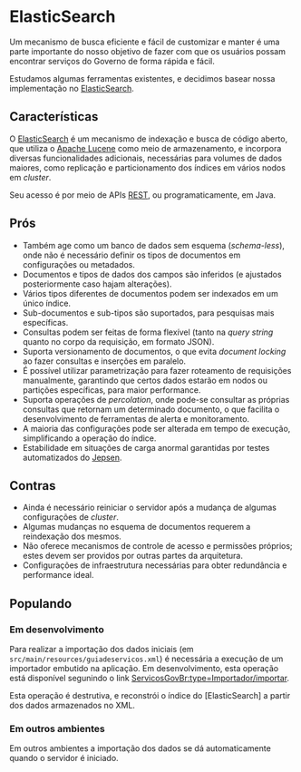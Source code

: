 # ElasticSearch

Um mecanismo de busca eficiente e fácil de customizar e manter é uma parte importante do nosso objetivo de fazer com que os usuários possam encontrar serviços do Governo de forma rápida e fácil.

Estudamos algumas ferramentas existentes, e decidimos basear nossa implementação no [ElasticSearch][ES].

## Características

O [ElasticSearch][ES] é um mecanismo de indexação e busca de código aberto, que utiliza o [Apache Lucene][LUCENE] como meio de armazenamento, e incorpora diversas funcionalidades adicionais, necessárias para volumes de dados maiores, como replicação e particionamento dos índices em vários nodos em _cluster_.

Seu acesso é por meio de APIs [REST][REST], ou programaticamente, em Java.

## Prós

* Também age como um banco de dados sem esquema (_schema-less_), onde não é necessário definir os tipos de documentos em configurações ou metadados.
* Documentos e tipos de dados dos campos são inferidos (e ajustados posteriormente caso hajam alterações).
* Vários tipos diferentes de documentos podem ser indexados em um único índice.
* Sub-documentos e sub-tipos são suportados, para pesquisas mais específicas.
* Consultas podem ser feitas de forma flexível (tanto na _query string_ quanto no corpo da requisição, em formato JSON).
* Suporta versionamento de documentos, o que evita _document locking_ ao fazer consultas e inserções em paralelo.
* É possível utilizar parametrização para fazer roteamento de requisições manualmente, garantindo que certos dados estarão em nodos ou partições específicas, para maior performance.
* Suporta operações de _percolation_, onde pode-se consultar as próprias consultas que retornam um determinado documento, o que facilita o desenvolvimento de ferramentas de alerta e monitoramento.
* A maioria das configurações pode ser alterada em tempo de execução, simplificando a operação do índice.
* Estabilidade em situações de carga anormal garantidas por testes automatizados do [Jepsen][JEPSEN].

## Contras

* Ainda é necessário reiniciar o servidor após a mudança de algumas configurações de _cluster_.
* Algumas mudanças no esquema de documentos requerem a reindexação dos mesmos.
* Não oferece mecanismos de controle de acesso e permissões próprios; estes devem ser providos por outras partes da arquitetura.
* Configurações de infraestrutura necessárias para obter redundância e performance ideal.

## Populando

### Em desenvolvimento

Para realizar a importação dos dados iniciais (em `src/main/resources/guiadeservicos.xml`) é necessária a execução de um importador embutido na aplicação. Em desenvolvimento, esta operação está disponível segunindo o link [ServicosGovBr:type=Importador/importar](http://localhost:8080/jolokia/exec/ServicosGovBr:type=Importador/importar).

Esta operação é destrutiva, e reconstrói o índice do [ElasticSearch] a partir dos dados armazenados no XML.

### Em outros ambientes

Em outros ambientes a importação dos dados se dá automaticamente quando o servidor é iniciado.

[REST]:http://pt.wikipedia.org/wiki/REST
[ES]:http://www.elasticsearch.org/
[JEPSEN]:https://aphyr.com/posts/317-call-me-maybe-elasticsearch
[SOLR-ES1]:http://solr-vs-elasticsearch.com/
[SOLR-ES2]:http://stackoverflow.com/questions/10213009/solr-vs-elasticsearch
[LUCENE]:http://lucene.apache.org/
